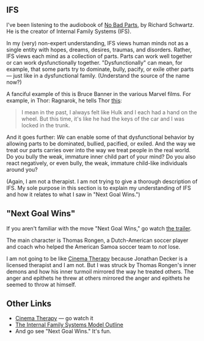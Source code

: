 
## IFS
I've been listening to the audiobook of [No Bad Parts](https://ifs-institute.com/nobadparts), by Richard Schwartz. He is the creator of Internal Family Systems (IFS).

In my (very) non-expert understanding, IFS views human minds not as a single entity with hopes, dreams, desires, traumas, and disorders. Rather, IFS views each mind as a collection of parts. Parts can work well together or can work dysfunctionally together. "Dysfunctionally" can mean, for example, that some parts try to dominate, bully, pacify, or exile other parts — just like in a dysfunctional family. (Understand the source of the name now?)

A fanciful example of this is Bruce Banner in the various Marvel films. For example, in Thor: Ragnarok, he tells Thor [this](https://www.youtube.com/watch?v=eSl4VJuF-Dk):

> I mean in the past, I always felt like Hulk and I each had a hand on the wheel. But this time, it's like he had the keys of the car and I was locked in the trunk.

And it goes further: _We_ can enable some of that dysfunctional behavior by allowing parts to be dominated, bullied, pacified, or exiled. And the way we treat our parts carries over into the way we treat people in the real world. Do you bully the weak, immature inner child part of your mind? Do you also react negatively, or even bully, the weak, immature child-like individuals around you?

(Again, I am not a therapist. I am not trying to give a thorough description of IFS. My sole purpose in this section is to explain my understanding of IFS and how it relates to what I saw in "Next Goal Wins.")

## "Next Goal Wins"
If you aren't familiar with the move "Next Goal Wins," go watch [the trailer](https://www.youtube.com/watch?v=pRH5u5lpArQ).

The main character is Thomas Rongen, a Dutch-American soccer player and coach who helped the American Samoa soccer team to _not_ lose.

I am not going to be like [Cinema Therapy](https://www.youtube.com/@CinemaTherapyShow) because Jonathan Decker is a licensed therapist and I am not. But I was struck by Thomas Rongen's inner demons and how his inner turmoil mirrored the way he treated others. The anger and epithets he threw at others mirrored the anger and epithets he seemed to throw at himself.

## Other Links
- [Cinema Therapy](https://www.youtube.com/@CinemaTherapyShow) — go watch it
- [The Internal Family Systems Model Outline](https://ifs-institute.com/resources/articles/internal-family-systems-model-outline)
- And go see "Next Goal Wins." It's fun.
